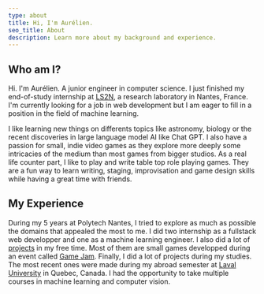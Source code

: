 ```yaml
---
type: about
title: Hi, I'm Aurélien.
seo_title: About
description: Learn more about my background and experience.
---
```


## Who am I?

Hi. I'm Aurélien. A junior engineer in computer science. I just finished my end-of-study internship at [LS2N](https://www.ls2n.fr/en/), a research laboratory in Nantes, France. I'm currently looking for a job in web development but I am eager to fill in a position in the field of machine learning.

I like learning new things on differents topics like astronomy, biology or the recent discoveries in large language model AI like Chat GPT. I also have a passion for small, indie video games as they explore more deeply some intricacies of the medium than most games from bigger studios. As a real life counter part, I like to play and write table top role playing games. They are a fun way to learn writing, staging, improvisation and game design skills while having a great time with friends. 

## My Experience

During my 5 years at Polytech Nantes, I tried to explore as much as possible the domains that appealed the most to me. I did two internship as a fullstack web developper and one as a machine learning engineer. I also did a lot of [projects](https://aurelienboissiere.fr/projects/) in my free time. Most of them are small games developped during an event called [Game Jam](https://en.wikipedia.org/wiki/Game_jam). Finally, I did a lot of projects during my studies. The most recent ones were made during my abroad semester at [Laval University](https://www.ulaval.ca/en/) in Quebec, Canada. I had the opportunity to take multiple courses in machine learning and computer vision. 
